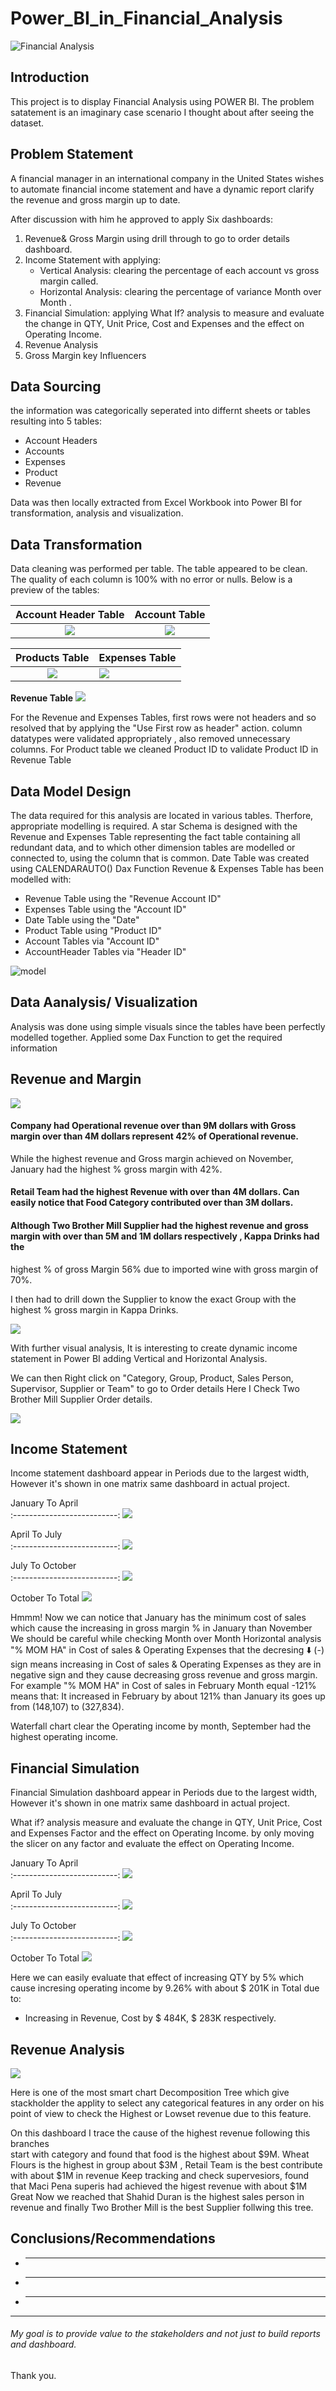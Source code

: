 # Power_BI_in_Financial_Analysis

![Financial Analysis](Cover.jpeg)

## Introduction
This project is to display Financial Analysis using POWER BI. The problem satatement is an imaginary case scenario I thought about after seeing the dataset.

## Problem Statement
A financial manager in an international company in the United States wishes to automate financial income statement and have a dynamic report clarify the revenue and gross margin up to date.

After discussion with him he approved to apply Six dashboards:
1. Revenue& Gross Margin using drill through to go to order details dashboard.
2. Income Statement with applying:
   - Vertical Analysis: clearing the percentage of each account vs gross margin called.
   - Horizontal Analysis: clearing the percentage of variance Month over Month .
3. Financial Simulation: applying What If? analysis to measure and evaluate the change in QTY, Unit Price, Cost and Expenses and the effect on Operating Income.
4. Revenue Analysis
5. Gross Margin key Influencers

## Data Sourcing
 the information was categorically seperated into differnt sheets or tables resulting into 5 tables:
- Account Headers
- Accounts
- Expenses
- Product
- Revenue




Data was then locally extracted from Excel Workbook into Power BI for transformation, analysis and visualization.

## Data Transformation

Data cleaning was performed per table.
The table appeared to be clean.
The quality of each column is 100% with no error or nulls.
Below is a preview of the tables:

Account Header Table             |           Account Table
:--------------------------:|:------------------------:
![](AccountHeaderTB.png)         |         ![](AccountTB.png)

Products Table              |               Expenses Table
:---------------------------:|:----------------------
![](ProductTB.png)                |     ![](ExpensesTB.png)


**Revenue Table**
![](RevenueTB.png)

For the Revenue and Expenses Tables, first rows were not headers and so resolved that by applying the "Use First row as header" action.
column datatypes were validated appropriately , also removed unnecessary columns.
For Product table we cleaned Product ID to validate Product ID in Revenue Table 

## Data Model Design
The data required for this analysis are located in various tables.
Therfore, appropriate modelling is required.
A star Schema is designed with the Revenue and Expenses Table representing the fact table containing all redundant data, and to which other dimension tables are modelled or connected to, using the column that is common. Date Table was created using CALENDARAUTO() Dax Function 
Revenue & Expenses Table has been modelled with:
- Revenue Table using the "Revenue Account ID"
- Expenses Table using the "Account ID"
- Date Table using the "Date"
- Product Table using "Product ID"
- Account Tables via "Account ID"
- AccountHeader Tables via "Header ID"

![model](DataModelling.png)


## Data Aanalysis/ Visualization
Analysis was done using simple visuals since the tables have been perfectly modelled together.
Applied some Dax Function to get the required information

## Revenue and Margin

![](Revenue_Margin.png)

#### Company had Operational revenue over than 9M dollars with Gross margin over than 4M dollars represent 42% of Operational revenue.
While the highest revenue and Gross margin achieved on November, January had the highest % gross margin with 42%.
#### Retail Team had the highest Revenue with over than 4M dollars. Can easily notice that Food Category contributed over than 3M dollars.
#### Although Two Brother Mill Supplier had the highest revenue and gross margin with over than 5M and 1M dollars respectively , Kappa Drinks had the 
highest % of gross Margin 56% due to imported wine with gross margin of 70%.

I then had to drill down the Supplier to know the exact Group with the highest % gross margin in Kappa Drinks.

![](Revenue_Margin_2.png)

With further visual analysis, It is interesting to create dynamic income statement in Power BI adding Vertical and Horizontal Analysis.

We can then Right click on "Category, Group, Product, Sales Person, Supervisor, Supplier or Team" to go to Order details
Here I Check  Two Brother Mill Supplier Order details.

![](OrderDetails.png)

## Income Statement
Income statement dashboard appear in Periods due to the largest width, However it's shown in one matrix same dashboard in actual project.

January To April            
:--------------------------:
![](IncomeStatement.png)     

April To July   
:--------------------------:
![](IncomeStatement2.png)  

July To October              
:--------------------------:
![](IncomeStatement3.png)     
 
October To Total
![](IncomeStatement4.png)

Hmmm! Now we can notice that January has the minimum cost of sales which cause the increasing in gross margin % in January than November
We should be careful while checking Month over Month Horizontal analysis "% MOM HA" in Cost of sales & Operating Expenses that the decresing ⬇️ (-) sign means
increasing in Cost of sales & Operating Expenses as they are in negative sign and they cause decreasing gross revenue and gross margin.
For example "% MOM HA" in Cost of sales in February Month equal -121% means that: 
   It increased in February by about 121% than January its goes up from (148,107) to (327,834).

Waterfall chart clear the Operating income by month, September had the highest operating income.

## Financial Simulation
Financial Simulation dashboard appear in Periods due to the largest width, However it's shown in one matrix same dashboard in actual project.

What if? analysis measure and evaluate the change in QTY, Unit Price, Cost and Expenses Factor and the effect on Operating Income.
by only moving the slicer on any factor and evaluate the effect on Operating Income.

January To April            
:--------------------------:
![](FinancialSimulation.png)

April To July   
:--------------------------:
![](FinancialSimulation2.png)  

July To October              
:--------------------------:
![](FinancialSimulation3.png)     
 
October To Total
![](FinancialSimulation4.png)


Here we can easily evaluate that effect of increasing QTY by 5% which cause incresing operating income by 9.26% with about $ 201K in Total due to:
   - Increasing in Revenue, Cost  by $ 484K, $ 283K respectively.

## Revenue Analysis
![](RevenueAnalysis.png)

Here is one of the most smart chart Decomposition Tree which give stackholder the applity to select any categorical features in any order on his point of view to check the 
Highest or Lowset revenue due to this feature.

On this dashboard I trace the cause of the highest revenue following this branches  
start with category and found that food is the highest about $9M.
Wheat Flours is the highest in group about $3M , Retail Team is the best contribute with about $1M in revenue 
Keep tracking and check supervesiors, found that Maci Pena superis had achieved the higest revenue with about $1M 
Great Now we reached that Shahid Duran is the highest sales person in revenue and finally Two Brother Mill is the best Supplier follwing this tree. 



## Conclusions/Recommendations
- ** ** 
- ** ** 
- ** ** 
------



###### My goal is to provide value to the stakeholders and not just to build reports and dashboard. 

Thank you.

